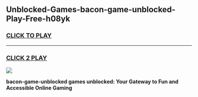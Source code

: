 
## Unblocked-Games-bacon-game-unblocked-Play-Free-h08yk
<h3>
<a href="https://premium76.site?title=bacon-game-unblocked&ref=10A">CLICK TO PLAY</a></h3>
<hr>

<h3>
<a href="https://premium76.site?title=bacon-game-unblocked&ref=10A">CLICK 2 PLAY</a>
  
</h3>

<a href="https://premium76.site?title=bacon-game-unblocked&ref=10A"><img src="https://clearcache.store/games.png"></a>


**bacon-game-unblocked games unblocked: Your Gateway to Fun and Accessible Online Gaming**
